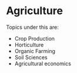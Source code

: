# Agriculture

Topics under this are:

- Crop Production
- Horticulture
- Organic Farming
- Soil Sciences
- Agricultural economics